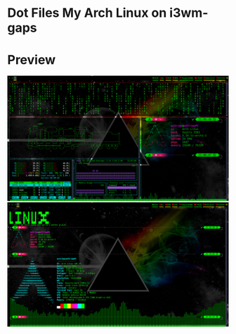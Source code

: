 # Dot Files My Arch Linux on i3wm-gaps

# Preview
![Alt Text](https://github.com/eXTrimeXT/my_arch_linux/blob/main/img/1.png)
![Alt Text](https://github.com/eXTrimeXT/my_arch_linux/blob/main/img/2.png)